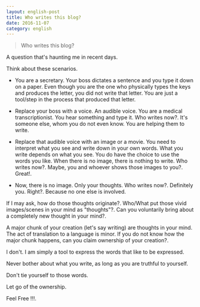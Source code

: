 ```yaml
---
layout: english-post
title: Who writes this blog?
date: 2016-11-07
category: english
---
```


> Who writes this blog?

A question that's haunting me in recent days.

Think about these scenarios.

* You are a secretary. Your boss dictates a sentence and you type it down on a paper. Even though you are the one who physically types the keys and produces the letter, you did not write that letter. You are just a tool/step in the process that produced that letter.

* Replace your boss with a voice. An audible voice. You are a medical transcriptionist. You hear something and type it. Who writes now?. It's someone else, whom you do not even know. You are helping them to write.

* Replace that audible voice with an image or a movie. You need to interpret what you see and write down in your own words. What you write depends on what you see. You do have the choice to use the words you like. When there is no image, there is nothing to write. Who writes now?. Maybe, you and whoever shows those images to you?. Great!.

* Now, there is no image. Only your thoughts. Who writes now?. Definitely you. Right?. Because no one else is involved.

If I may ask, how do those thoughts originate?. Who/What put those vivid images/scenes in your mind as "thoughts"?. Can you voluntarily bring about a completely new thought in your mind?.

A major chunk of your creation (let's say writing) are thoughts in your mind. The act of translation to a language is minor. If you do not know how the major chunk happens, can you claim ownership of your creation?.

I don't. I am simply a tool to express the words that like to be expressed.

Never bother about what you write, as long as you are truthful to yourself.

Don't tie yourself to those words.

Let go of the ownership.

Feel Free !!!.
